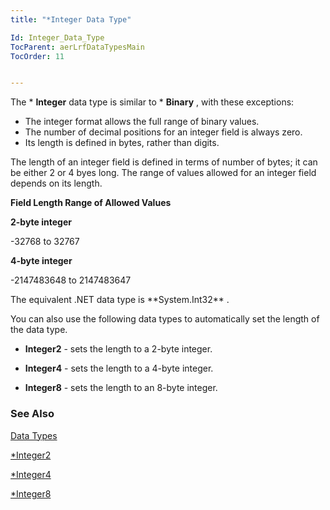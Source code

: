 ```yaml
---
title: "*Integer Data Type"

Id: Integer_Data_Type
TocParent: aerLrfDataTypesMain
TocOrder: 11


---
```


The * **Integer** data type is similar to * **Binary** , with these exceptions: 

- The integer format allows the full range of binary values.
- The number of decimal positions for an integer field is always zero.
- Its length is defined in bytes, rather than digits.

The length of an integer field is defined in terms of number of bytes; it can be either 2 or 4 byes long. The range of values allowed for an integer field depends on its length. 

**Field Length Range of Allowed Values** 

**2-byte integer** 

-32768 to 32767 

**4-byte integer** 

-2147483648 to 2147483647 

<p>The equivalent .NET data type is **System.Int32** .

You can also use the following data types to automatically set the length of the data type. 

* **Integer2** - sets the length to a 2-byte integer.

* **Integer4** - sets the length to a 4-byte integer.

* **Integer8** - sets the length to an 8-byte integer.

### See Also
[Data Types](aerLrfDataTypesMain.html)

[*Integer2](Integer2_data_type.html)

[*Integer4](Integer4_Data_Type.html)

[*Integer8](Integer8_Data_Type.html) 
